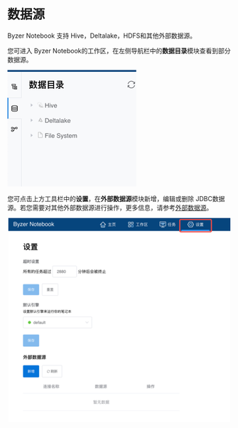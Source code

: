 # 数据源

Byzer Notebook 支持 Hive，Deltalake，HDFS和其他外部数据源。

您可进入 Byzer Notebook的工作区，在左侧导航栏中的**数据目录**模块查看到部分数据源。

<p>
  <img src="/byzer-notebook/zh-cn/datasource/images/data-catalog.png" width="290">
</p>

您可点击上方工具栏中的**设置**，在**外部数据源**模块新增，编辑或删除 JDBC数据源。若您需要对其他外部数据源进行操作，更多信息，请参考[外部数据源](../../../byzer-notebook/zh-cn/datasource/external_ds/README.md)。

<p align="center">
    <img src="/byzer-notebook/zh-cn/datasource/images/setting.png" alt="name"  width="500"/>
</p>
